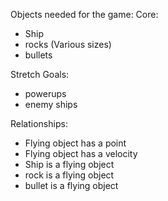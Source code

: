 Objects needed for the game:
Core:
- Ship
- rocks (Various sizes)
- bullets

Stretch Goals:
- powerups
- enemy ships



Relationships:
- Flying object has a point
- Flying object has a velocity
- Ship is a flying object
- rock is a flying object
- bullet is a flying object